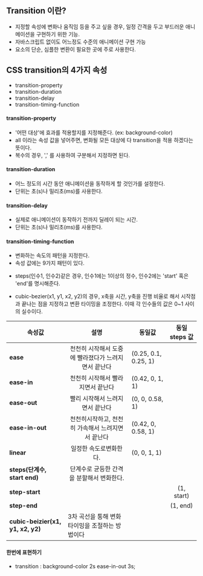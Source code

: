 ## Transition 이란?

- 지정할 속성에 변화나 움직임 등을 주고 싶을 경우, 일정 간격을 두고 부드러운 애니메이션을 구현하기 위한 기능.
- 자바스크립트 없이도 어느정도 수준의 애니메이션 구현 가능
- 요소의 단순, 심플한 변환이 필요한 곳에 주로 사용한다.

## CSS transition의 4가지 속성
- transition-property
- transition-duration
- transition-delay
- transition-timing-function


#### transition-property
- '어떤 대상'에 효과를 적용할지를 지정해준다. (ex: background-color)
- all 이라는 속성 값을 넣어주면, 변화될 모든 대상에 다 transition을 적용 하겠다는 뜻이다.
- 복수의 경우, ',' 를 사용하여 구분해서 지정하면 된다.

#### transition-duration
- 어느 정도의 시간 동안 애니메이션을 동작하게 할 것인가를 설정한다.
- 단위는 초(s)나 밀리초(ms)를 사용한다.

#### transition-delay
- 실제로 애니메이션이 동작하기 전까지 딜레이 되는 시간.
- 단위는 초(s)나 밀리초(ms)를 사용한다.

#### transition-timing-function
- 변화하는 속도의 패턴을 지정한다.
- 속성 값에는 9가지 패턴이 있다.

* steps(인수1, 인수2)같은 경우, 인수1에는 1이상의 정수, 인수2에는 'start' 혹은 'end'를 명시해준다.

* cubic-bezier(x1, y1, x2, y2)의 경우, x축을 시간, y축을 진행 비율로 해서 시작점과 끝나는 점을 지정하고 변환 타이밍을 조정한다. 이때 각 인수들의 값은 0~1 사이의 실수이다.

|<center>속성값</center>|<center>설명</center>|<center>동일값</center>|<center>동일 steps 값</center>|
|:--------|:--------|:--------|:--------:|
|**ease**|<center>천천히 시작해서 도중에 빨라졌다가 느려지면서 끝난다</center>|(0.25, 0.1, 0.25, 1)|  |
|**ease-in**|<center>천천히 시작해서 빨라지면서 끝난다 </center>|(0.42, 0, 1, 1)| |
|**ease-out**|<center>빨리 시작해서 느려지면서 끝난다</center>|(0, 0, 0.58, 1)|  |
|**ease-in-out**|<center>천천히시작하고, 천천히 가속해서 느려지면서 끝난다</center>|(0.42, 0, 0.58, 1)| |
|**linear**|<center>일정한 속도로변화한다.</center>|(0, 0, 1, 1)| |
|**steps(단계수, start end)**|<center>단계수로 균등한 간격을 분할해서 변화한다.</center>|  | |
|**step-start**|  | |(1, start)|
|**step-end**| |  |(1, end)|
|**cubic-beizier(x1, y1, x2, y2)**|3차 곡선을 통해 변화타이밍을 조절하는 방법이다|  | |


#### 한번에 표현하기
- transition : background-color 2s ease-in-out 3s;






